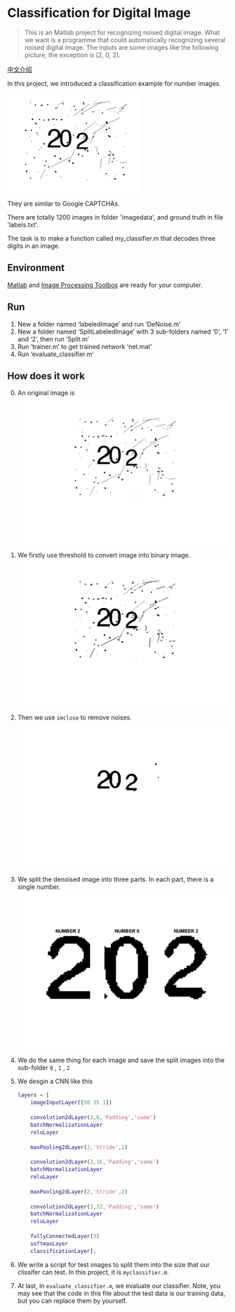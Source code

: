 # Classification for Digital Image

> This is an Matlab project for recognizing noised digital image. What we want is a programme that could automatically  recognizing several noised digital image. The inputs are some images like the following picture, the exception is [2, 0, 2].

[中文介绍](README.CN.md)

In this project, we introduced a classification example for number images.  

![sample](FigForGithub/sample.png)

They are similar to Google CAPTCHAs. 

There are totally 1200 images in folder 'imagedata', and ground truth in file 'labels.txt'.

The task is to make a function called my_classifier.m that decodes three  digits in an image. 

## Environment

[Matlab](https://www.mathworks.com/products/matlab.html ) and [Image Processing Toolbox](https://www.mathworks.com/products/image.html) are ready for your computer.

## Run

1. New a folder named ‘labeledImage’ and run ‘DeNoise.m’
2. New a folder named ‘SplitLabeledImage’ with 3 sub-folders named ‘0’, ‘1’ and ‘2’, then run ‘Split.m’
3. Run ‘trainer.m’ to get trained network ‘net.mat’
4. Run ‘evaluate_classifier.m’

## How does it work

0. An original image is 
   ![I](FigForGithub/I.png)

1. We firstly use threshold to convert image into binary image.  
    ![Ibinary](FigForGithub/Ibinary.png)

2. Then we use `imclose`  to remove noises.
    ![IbinaryAfterClosing](FigForGithub/IbinaryAfterClosing.png)

3. We split the denoised image into three parts. In each part, there is a single number.
    ![split](FigForGithub/split.png)
4. We do the same thing for each image and save the split images into the sub-folder `0` , `1` , `2` 
5. We desgin a CNN like this

   ```matlab
   layers = [
       imageInputLayer([50 35 1])
       
       convolution2dLayer(3,8,'Padding','same')
       batchNormalizationLayer
       reluLayer
       
       maxPooling2dLayer(2,'Stride',2)
       
       convolution2dLayer(3,16,'Padding','same')
       batchNormalizationLayer
       reluLayer
       
       maxPooling2dLayer(2,'Stride',2)
       
       convolution2dLayer(3,32,'Padding','same')
       batchNormalizationLayer
       reluLayer
       
       fullyConnectedLayer(3)
       softmaxLayer
       classificationLayer];
   ```
5. We write a script for test images to split them into the size that our clissifer can test. In this project, it is `myclassifier.m`.
6. At last, in `evaluate_classifier.m`, we evaluate our classifier. Note, you may see that the code in this file about the test data is our training data, but you can replace them by yourself.








